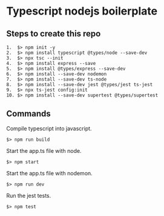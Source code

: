 # Typescript nodejs boilerplate
## Steps to create this repo
```
1.  $> npm init -y
2.  $> npm install typescript @types/node --save-dev
3.  $> npx tsc --init
4.  $> npm install express --save
5.  $> npm install @types/express --save-dev
6.  $> npm install --save-dev nodemon
7.  $> npm install --save-dev ts-node
8.  $> npm install --save-dev jest @types/jest ts-jest
9.  $> npx ts-jest config:init
10. $> npm install --save-dev supertest @types/supertest
```
## Commands
Compile typescript into javascript.
```
$> npm run build
```
Start the app.ts file with node.
```
$> npm start
```
Start the app.ts file with nodemon.
```
$> npm run dev
```
Run the jest tests.
```
$> npm test
```